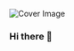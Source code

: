 ![Cover Image ](https://user-images.githubusercontent.com/114791876/228108675-6d327949-b225-47bb-8aa4-66b29e186bc4.png)

### Hi there 👋


<!--
**vTheWise/vTheWise** is a ✨ _special_ ✨ repository because its `README.md` (this file) appears on your GitHub profile.

Here are some ideas to get you started:

- 🔭 I’m currently working on ...
- 🌱 I’m currently learning ...
- 👯 I’m looking to collaborate on ...
- 🤔 I’m looking for help with ...
- 💬 Ask me about ...
- 📫 How to reach me: ...
- 😄 Pronouns: ...
- ⚡ Fun fact: ...

[![My GitHub stats](https://github-readme-stats.vercel.app/api?username=vTheWise&show_icons=true&theme=dracula)](https://github.com/anuraghazra/github-readme-stats)
-->
